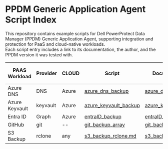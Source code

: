 
# PPDM Generic Application Agent Script Index

This repository contains example scripts for Dell PowerProtect Data Manager (PPDM) Generic Application Agent, supporting integration and protection for PaaS and cloud-native workloads.  
Each script entry includes a link to its documentation, the author, and the PPDM version it was tested with.

| PAAS Workload | Provider | CLOUD | Script                | Documentation Link                                              | Author           | Tested PPDM Version |
|---------------|----------|-------|---------------------- |--------------------------------------------------------------- |----------------- |--------------------|
| Azure DNS     |  DNS     | Azure | [azure_dns_backup](azure_dns_backup/)       | [azure_dns_backup.md](azure_dns_backup/azure_dns_backup.md)    | karsten.bott@dell.com    | 19.20      |
| Azure Keyvault|  keyvault| Azure | [azure_keyvault_backup](azure_keyvault_backup/)| [azure_keyvault_backup.md](azure_keyvault_backup/azure_keyvault_backup.md) | karsten.bott@dell.com    | 19.20      |
| Entra ID      |  Graph   | Azure | [entraID_backup](entraId_backup/)        | [entraID_backup.md](entraId_backup/entraID_backup.md)          | karsten.bott@dell.com     | 19.20      |
| GitHub       |  git     |   --  | [git_backup_array](git_backup_array/)       | [git_backup_array.md](git_backup_array/git_backup_array.md)    | karsten.bott@dell.com     | 19.20      |
| S3 Backup    |  rclone  | any   | [s3_backup_rclone.md](s3_backup_rclone/)      | [s3_backup_rclone.md](s3_backup_rclone/s3_backup_rclone.md)   | karsten.bott@dell.com     | 19.20      |

